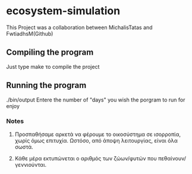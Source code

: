 # ecosystem-simulation

This Project was a collaboration between MichalisTatas
and FwtiadhsM(Github)

## Compiling the program

Just type make το compile the project

## Running the program

./bin/output
Entere the number of "days" you wish the porgram to run for
enjoy

### Notes

1) Προσπαθήσαμε αρκετά να φέρουμε το οικοσύστημα σε ισορροπία, χωρίς όμως επιτυχία. Ωστόσο, από άποψη λειτουργίας, είναι όλα σωστά.

2) Κάθε μέρα εκτυπώνεται ο αριθμός των ζώων/φυτών που πεθαίνουν/γεννιούνται.
